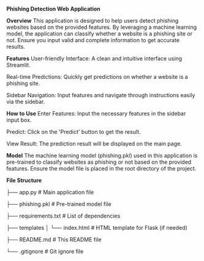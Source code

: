 ****Phishing Detection Web Application****

**Overview**
This application is designed to help users detect phishing websites based on the provided features. By leveraging a machine learning model, the application can classify whether a website is a phishing site or not. Ensure you input valid and complete information to get accurate results.

**Features**
User-friendly Interface: A clean and intuitive interface using Streamlit.

Real-time Predictions: Quickly get predictions on whether a website is a phishing site.

Sidebar Navigation: Input features and navigate through instructions easily via the sidebar.

**How to Use**
Enter Features: Input the necessary features in the sidebar input box.

Predict: Click on the 'Predict' button to get the result.

View Result: The prediction result will be displayed on the main page.

**Model**
The machine learning model (phishing.pkl) used in this application is pre-trained to classify websites as phishing or not based on the provided features. Ensure the model file is placed in the root directory of the project.

**File Structure**

├── app.py                 # Main application file

├── phishing.pkl           # Pre-trained model file

├── requirements.txt       # List of dependencies

├── templates
│   └── index.html         # HTML template for Flask (if needed)

├── README.md              # This README file

└── .gitignore             # Git ignore file
